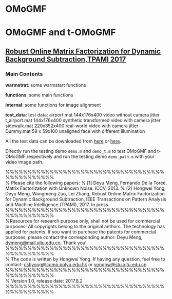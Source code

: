 # OMoGMF
# OMoGMF and t-OMoGMF
## [Robust Online Matrix Factorization for Dynamic Background Subtraction,TPAMI 2017](https://arxiv.org/pdf/1705.10000.pdf)

### Main Contents

**warmstrat**:  some warmstart functions 

**functions**:  some main functions 

**internal**:   some functions for image alignment

**test_data**:     test data:
                   airport.mat   144x176x400  video without camera jitter    
                   t_airport.mat 144x176x400  synthetic transformed video with camera jitter   
                   sidewalk.mat  220x352x400  real-world video with camera jitter   
                   Dummy.mat     59 x 59x100  unaligned face with different illumination  
                   
All the test data can be downloaded from [here](http://pan.baidu.com/s/1nuGuZqD)  or [here](https://drive.google.com/open?id=16Kx5xsWsL_cFPQNTYZMgqS5rPbetM0qy).

Directly run the testing demo `demo.m` and `demo_t.m` to test OMoGMF and t-OMoGMF,respectively and
run the testing demo `demo_path.m` with your video image path.

%%%%%%%%%%%%%%%%%%%%%%%%%%%%%%%%%%%%%%%%%%%%%%%  
% Please cite the following papers: 
% [1] Deyu Meng, Fernando De la Toree, Matrix Factorization with Unknown Noise. ICCV, 2013. 
% [2] Hongwei Yong, Deyu Meng, Wangmeng Zuo, Lei Zhang, Robust Online Matrix Factorization for Dynamic Background Subtraction, IEEE Transactions on Pattern Analysis and Machine Intelligence (TPAMI), 2017. In press. 
%%%%%%%%%%%%%%%%%%%%%%%%%%%%%%%%%%%%%%%%%%%%%%%   
%Resources for research purpose only, shall not be used for commercial purposes! All copyrights belong to the original anthors. The technology has applied for patents. If you want to purchase the patents for commercial purposes, please contact the corresponding author: Deyu Meng, dymeng@mail.xjtu.edu.cn. Thank you! 
%%%%%%%%%%%%%%%%%%%%%%%%%%%%%%%%%%%%%%%%%%%%%%%  
% The code is written by Hongwei Yong. If having any question, feel free to contact: cshyong@comp.polyu.edu.hk or yonghw@stu.xjtu.edu.cn.  
%%%%%%%%%%%%%%%%%%%%%%%%%%%%%%%%%%%%%%%%%%%%%%%   
% Version 1.0, release date: 2017.8.2  
%%%%%%%%%%%%%%%%%%%%%%%%%%%%%%%%%%%%%%%%%%%%%%%  
